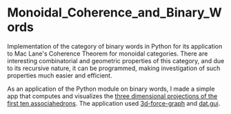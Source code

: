 # Monoidal_Coherence_and_Binary_Words
Implementation of the category of binary words in Python for its application to Mac Lane's Coherence Theorem for monoidal categories. There are interesting combinatorial and geometric properties of this category, and due to its recursive nature, it can be programmed, making investigation of such properties much easier and efficient.

As an application of the Python module on binary words, I made a simple app that computes and visualizes the [three dimensional projections of the first ten associahedrons](https://ltrujello.github.io/Monoidal_Coherence_and_Binary_Words/associahedra_in_3D/). The application used [3d-force-graph](https://github.com/vasturiano/3d-force-graph) and [dat.gui](https://github.com/dataarts/dat.gui).
